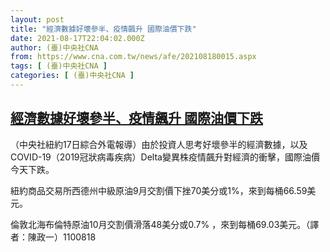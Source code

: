 ```yaml
---
layout: post
title: "經濟數據好壞參半、疫情飆升 國際油價下跌"
date: 2021-08-17T22:04:02.000Z
author: (臺)中央社CNA
from: https://www.cna.com.tw/news/afe/202108180015.aspx
tags: [ (臺)中央社CNA ]
categories: [ (臺)中央社CNA ]
---
```

<!--1629237842000-->
[經濟數據好壞參半、疫情飆升 國際油價下跌](https://www.cna.com.tw/news/afe/202108180015.aspx)
------

<div>
<div></div><div class="paragraph"><p>（中央社紐約17日綜合外電報導）由於投資人思考好壞參半的經濟數據，以及COVID-19（2019冠狀病毒疾病）Delta變異株疫情飆升對經濟的衝擊，國際油價今天下跌。</p><p>紐約商品交易所西德州中級原油9月交割價下挫70美分或1%，來到每桶66.59美元。</p><p>倫敦北海布倫特原油10月交割價滑落48美分或0.7% ，來到每桶69.03美元。（譯者：陳政一）1100818</p></div>
</div>
